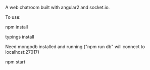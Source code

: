 A web chatroom built with angular2 and socket.io.

To use:

npm install

typings install

Need mongodb installed and running ("npm run db" will connect to localhost:27017)

npm start

